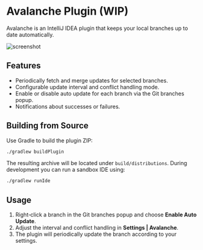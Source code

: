 # Avalanche Plugin (WIP)

Avalanche is an IntelliJ IDEA plugin that keeps your local branches up to date automatically.

![screenshot](https://github.com/user-attachments/assets/09c3edb0-8cdf-4ab3-8469-4af62396838e)

## Features

- Periodically fetch and merge updates for selected branches.
- Configurable update interval and conflict handling mode.
- Enable or disable auto update for each branch via the Git branches popup.
- Notifications about successes or failures.

## Building from Source

Use Gradle to build the plugin ZIP:

```bash
./gradlew buildPlugin
```

The resulting archive will be located under `build/distributions`. During development you can run a sandbox IDE using:

```bash
./gradlew runIde
```

## Usage

1. Right‑click a branch in the Git branches popup and choose **Enable Auto Update**.
2. Adjust the interval and conflict handling in **Settings | Avalanche**.
3. The plugin will periodically update the branch according to your settings.
